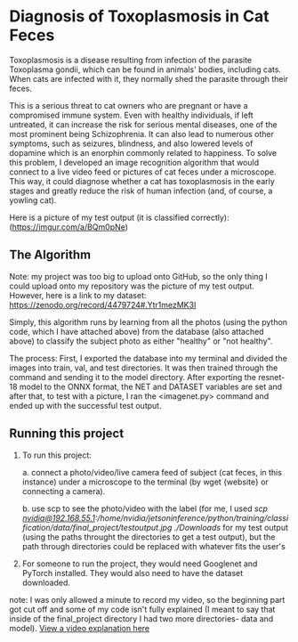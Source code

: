 # Diagnosis of Toxoplasmosis in Cat Feces

Toxoplasmosis is a disease resulting from infection of the parasite Toxoplasma gondii, which can be found in animals' bodies, including cats. When cats are infected with it, they normally shed the parasite through their feces. 

This is a serious threat to cat owners who are pregnant or have a compromised immune system. Even with healthy individuals, if left untreated, it can increase the risk for serious mental diseases, one of the most prominent being Schizophrenia. It can also lead to numerous other symptoms, such as seizures, blindness, and also lowered levels of dopamine which is an enorphin commonly related to happiness.
To solve this problem, I developed an image recognition algorithm that would connect to a live video feed or pictures of cat feces under a microscope. This way, it could diagnose whether a cat has toxoplasmosis in the early stages and greatly reduce the risk of human infection (and, of course, a yowling cat).

Here is a picture of my test output (it is classified correctly):
(https://imgur.com/a/BQm0pNe)

## The Algorithm

Note: my project was too big to upload onto GitHub, so the only thing I could upload onto my repository was the picture of my test output. However, here is a link to my dataset: https://zenodo.org/record/4479724#.Ytr1mezMK3I

Simply, this algorithm runs by learning from all the photos (using the python code, which I have attached above) from the database (also attached above) to classify the subject photo as either "healthy" or "not healthy". 

The process:
First, I exported the database into my terminal and divided the images into train, val, and test directories. It was then trained through the <python3 train.py> command and sending it to the model directory. After exporting the resnet-18 model to the ONNX format, the NET and DATASET variables are set and after that, to test with a picture, I ran the <imagenet.py> command and ended up with the successful test output.

## Running this project

1. To run this project:
     
     a. connect a photo/video/live camera feed of subject (cat feces, in this instance) under a microscope to the terminal (by wget {website} or connecting a camera).
     
     b. use scp to see the photo/video with the label (for me, I used *scp nvidia@192.168.55.1:/home/nvidia/jetsoninference/python/training/classification/data/final_project/testoutput.jpg ./Downloads* for my test output (using the paths throught the directories to get a test output), but the path through directories could be replaced with whatever fits the user's 
     

2. For someone to run the project, they would need Googlenet and PyTorch installed. They would also need to have the dataset downloaded.

note: I was only allowed a minute to record my video, so the beginning part got cut off and some of my code isn't fully explained (I meant to say that inside of the final_project directory I had two more directories- data and model).
[View a video explanation here](https://imgur.com/a/dgdIeIr)
